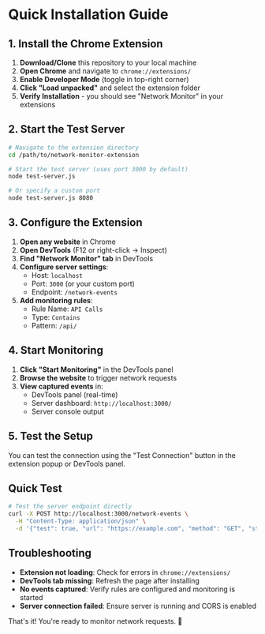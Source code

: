 # Quick Installation Guide

## 1. Install the Chrome Extension

1. **Download/Clone** this repository to your local machine
2. **Open Chrome** and navigate to `chrome://extensions/`
3. **Enable Developer Mode** (toggle in top-right corner)
4. **Click "Load unpacked"** and select the extension folder
5. **Verify Installation** - you should see "Network Monitor" in your extensions

## 2. Start the Test Server

```bash
# Navigate to the extension directory
cd /path/to/network-monitor-extension

# Start the test server (uses port 3000 by default)
node test-server.js

# Or specify a custom port
node test-server.js 8080
```

## 3. Configure the Extension

1. **Open any website** in Chrome
2. **Open DevTools** (F12 or right-click → Inspect)
3. **Find "Network Monitor" tab** in DevTools
4. **Configure server settings**:
   - Host: `localhost`
   - Port: `3000` (or your custom port)
   - Endpoint: `/network-events`
5. **Add monitoring rules**:
   - Rule Name: `API Calls`
   - Type: `Contains`
   - Pattern: `/api/`

## 4. Start Monitoring

1. **Click "Start Monitoring"** in the DevTools panel
2. **Browse the website** to trigger network requests
3. **View captured events** in:
   - DevTools panel (real-time)
   - Server dashboard: `http://localhost:3000/`
   - Server console output

## 5. Test the Setup

You can test the connection using the "Test Connection" button in the extension popup or DevTools panel.

## Quick Test

```bash
# Test the server endpoint directly
curl -X POST http://localhost:3000/network-events \
  -H "Content-Type: application/json" \
  -d '{"test": true, "url": "https://example.com", "method": "GET", "status": 200, "statusText": "OK", "headers": {}, "responseBody": {"content": "test", "encoding": "utf8"}, "matchingRules": ["Test"]}'
```

## Troubleshooting

- **Extension not loading**: Check for errors in `chrome://extensions/`
- **DevTools tab missing**: Refresh the page after installing
- **No events captured**: Verify rules are configured and monitoring is started
- **Server connection failed**: Ensure server is running and CORS is enabled

That's it! You're ready to monitor network requests. 🎉